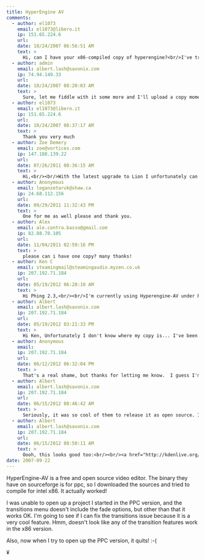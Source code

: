 ```yaml
---
title: HyperEngine AV
comments:
  - author: el1073
    email: el1073@libero.it
    ip: 151.65.224.6
    url:
    date: 10/24/2007 06:56:51 AM
    text: >
      Hi, can I have your x86-compiled copy of hyperengine?<br/>I've tryed to do it myself, but xcode shows me an error about an undeclared gettimeofday function :(
  - author: admin
    email: albert.lash@savonix.com
    ip: 74.94.149.33
    url:
    date: 10/24/2007 08:20:03 AM
    text: >
      Sure, let me fiddle with it some more and I'll upload a copy momentarily.
  - author: el1073
    email: el1073@libero.it
    ip: 151.65.224.6
    url:
    date: 10/24/2007 08:37:17 AM
    text: >
      Thank you very much
  - author: Zoe Demery
    email: zoe@vortices.com
    ip: 147.188.139.22
    url:
    date: 07/26/2011 08:36:15 AM
    text: >
      Hi,<br/><br/>With the latest upgrade to Lion I unfortunately can't run HyperEngine-AV any more.  I came across your post here - could you please send me an Intel copy somehow?<br/><br/>Many thanks,<br/>Zoe
  - author: Anonymous
    email: loganzetaruk@shaw.ca
    ip: 24.68.112.156
    url:
    date: 09/29/2011 11:32:43 PM
    text: >
      One for me as well please and thank you.
  - author: Alex
    email: ale.contra.basso@gmail.com
    ip: 82.88.70.105
    url:
    date: 11/04/2011 02:59:16 PM
    text: >
      please can i have one copy? many thanks!
  - author: Ken C
    email: steamingmail@steamingaudio.myzen.co.uk
    ip: 207.192.71.184
    url:
    date: 05/19/2012 06:28:10 AM
    text: >
      Hi Phing 2.3,<br/><br/>I'm currently using Hyperengine-AV under Rosetta on Snow Leopard.  It's pretty much the only PPC app I have left now, but it's so good, it's the one major reason I'm very reluctant to move on to Lion anytime soon.  One day, though, I suppose I'll have to. ;-(<br/><br/>Well done to you for grasping the nettle and re-compiling it for Intel machines - I think you're the only person out there who's tried this!  How's it going - any progress? Have you managed to get the fade functions to work yet?<br/><br/>If you could send me a copy of your latest Intel version, I'd be very grateful.<br/><br/>All the best,<br/>Ken<br/><br/>
  - author: Albert
    email: albert.lash@savonix.com
    ip: 207.192.71.184
    url:
    date: 05/19/2012 03:21:33 PM
    text: >
      Hi Ken, Unfortunately I don't know where my copy is... I've been running debian and ubuntu only these days.
  - author: Anonymous
    email:
    ip: 207.192.71.184
    url:
    date: 06/12/2012 06:32:04 PM
    text: >
      That's a real shame, but thanks for letting me know.  I guess I'm just going to have to sit on my hands and wait for the new OSX version of Lightworks to emerge.  I just hope it's as easy to use and as intuitive as Hyperengine.<br/><br/>Cheers,<br/>Ken
  - author: Albert
    email: albert.lash@savonix.com
    ip: 207.192.71.184
    url:
    date: 06/15/2012 08:46:42 AM
    text: >
      Seriously, it was so cool of them to release it as open source. I'm surprised that so few people have picked up on it to bring it up to date. I'm even surprised no one has migrated the source code to github. Maybe I'll do that to try and stir up some interest from the open source development community. If it could go cross platform (GNU/Linux, BSD, and Mac OS X... ok Windows too), that would generate interest. I'll take another look.
  - author: Albert
    email: albert.lash@savonix.com
    ip: 207.192.71.184
    url:
    date: 06/15/2012 08:50:11 AM
    text: >
      Oooh, this looks good too:<br/><br/><a href="http://kdenlive.org/" rel="nofollow">http://kdenlive.org/</a><br/><br/>Have you tried that?
date: 2007-09-22
---
```


HyperEngine-AV is a free and open source video editor. The binary they have on sourceforge is for ppc, so I downloaded the sources and tried to compile for intel x86. It actually worked!

I was unable to open up a project I started in the PPC version, and the transitions menu doesn't include the fade options, but other than that it works OK. I'm going to see if I can fix the transitions issue because it is a very cool feature. Hmm, doesn't look like any of the transition features work in the x86 version.

Also, now when I try to open up the PPC version, it quits! :-(

¥

